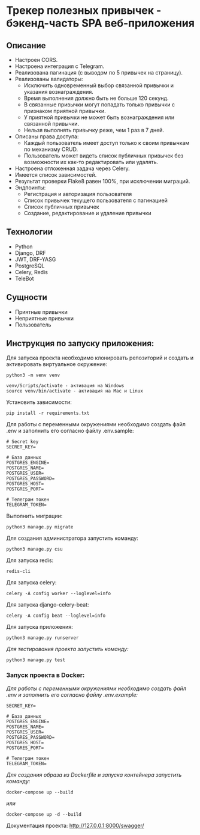 # Трекер полезных привычек - бэкенд-часть SPA веб-приложения
## Описание
* Настроен CORS.
* Настроена интеграция с Telegram.
* Реализована пагинация (с выводом по 5 привычек на страницу).
* Реализованы валидаторы:
  * Исключить одновременный выбор связанной привычки и указания вознаграждения.
  * Время выполнения должно быть не больше 120 секунд.
  * В связанные привычки могут попадать только привычки с признаком приятной привычки.
  * У приятной привычки не может быть вознаграждения или связанной привычки.
  * Нельзя выполнять привычку реже, чем 1 раз в 7 дней.
* Описаны права доступа:
    * Каждый пользователь имеет доступ только к своим привычкам по механизму CRUD.
    * Пользователь может видеть список публичных привычек без возможности их как-то редактировать или удалять.
* Настроена отложенная задача через Celery.
* Имеется список зависимостей.
* Результат проверки Flake8 равен 100%, при исключении миграций.
* Эндпоинты:
  * Регистрация и авторизация пользователя
  * Список привычек текущего пользователя с пагинацией
  * Список публичных привычек
  * Создание, редактирование и удаление привычки
## Технологии
* Python
* Django, DRF
* JWT, DRF-YASG
* PostgreSQL
* Celery, Redis
* TeleBot
## Сущности
* Приятные привычки
* Неприятные привычки
* Пользователь

## Инструкция по запуску приложения:
Для запуска проекта необходимо клонировать репозиторий и создать и активировать виртуальное окружение: 
```
python3 -m venv venv

venv/Scripts/activate - активация на Windows
source venv/bin/activate - активация на Mac и Linux
```
Установить зависимости:
```
pip install -r requirements.txt
```
Для работы с переменными окружениями необходимо создать файл .env и заполнить его согласно файлу .env.sample:
```
# Secret key
SECRET_KEY=

# База данных
POSTGRES_ENGINE=
POSTGRES_NAME=
POSTGRES_USER=
POSTGRES_PASSWORD=
POSTGRES_HOST=
POSTGRES_PORT=

# Телеграм токен
TELEGRAM_TOKEN=
```
Выполнить миграции:
```
python3 manage.py migrate
```

Для создания администратора запустить команду:

```
python3 manage.py csu
```

Для запуска redis:

```
redis-cli
```

Для запуска celery:

```
celery -A config worker --loglevel=info
```

Для запуска django-celery-beat:

```
celery -A config beat --loglevel=info
```

Для запуска приложения:

```
python3 manage.py runserver
```

_Для тестирования проекта запустить команду:_

```
python3 manage.py test
```

### Запуск проекта в Docker:
_Для работы с переменными окружениями необходимо создать файл .env и заполнить его согласно файлу .env.example:_
```
SECRET_KEY=

# База данных
POSTGRES_ENGINE=
POSTGRES_NAME=
POSTGRES_USER=
POSTGRES_PASSWORD=
POSTGRES_HOST=
POSTGRES_PORT=

# Телеграм токен
TELEGRAM_TOKEN=
```
_Для создания образа из Dockerfile и запуска контейнера запустить команду:_
```
docker-compose up --build
```
_или_
```
docker-compose up -d --build
```

Документация проекта: http://127.0.0.1:8000/swagger/
